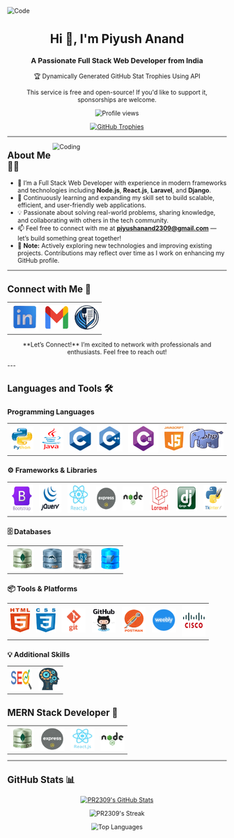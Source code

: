   ![Code](https://i.pinimg.com/originals/fb/c6/f3/fbc6f31bd3b84159470b973aca7e0f97.gif)

<h1 align="center">Hi 👋, I'm Piyush Anand</h1>
<h3 align="center">A Passionate Full Stack Web Developer from India</h3>

<div align="center">
  <p>🏆 Dynamically Generated GitHub Stat Trophies Using API</p>
</div>

<p align="center">
  This service is free and open-source! If you'd like to support it, sponsorships are welcome.
  <!-- This service is free and open-source! <a href="https://github.com/sponsors/pr2309">Support me here</a>. -->
</p>

<p align="center">
  <img src="https://komarev.com/ghpvc/?username=pr2309&style=flat-square&color=blue" alt="Profile views" />
  <!-- <img src="https://img.shields.io/badge/INT__MIN-Profile%20View-blue?style=for-the-badge&labelColor=blue&color=gray" alt="Profile Views" /> -->
</p>

<p align="center">
  <a href="https://github.com/ryo-ma/github-profile-trophy">
  <!--
  <img src="https://github-profile-trophy.vercel.app/?username=pr2309&theme=juicyfresh&column=6&rank=SSS,SS,S,AAA,AA,A,B,C,UNKNOWN" alt="GitHub Trophies" />
  -->
    <img src="https://github-profile-trophy.vercel.app/?username=pr2309&theme=dracula&column=6&rank=SSS,SS,S,AAA,AA,A,B,C,UNKNOWN" alt="GitHub Trophies" />
  </a>
</p>

---

<img align="right" alt="Coding" width="400" src="https://raw.githubusercontent.com/PR2309/PR2309/main/Media/beyond%20the%20other%20side.gif">

## About Me 👨‍💻
  - 🧰 I’m a Full Stack Web Developer with experience in modern frameworks and technologies including **Node.js**, **React.js**, **Laravel**, and **Django**.
  - 🌱 Continuously learning and expanding my skill set to build scalable, efficient, and user-friendly web applications.
  - 💡 Passionate about solving real-world problems, sharing knowledge, and collaborating with others in the tech community.
  - 📫 Feel free to connect with me at **piyushanand2309@gmail.com** — let’s build something great together!
  - 🚩 **Note:** Actively exploring new technologies and improving existing projects. Contributions may reflect over time as I work on enhancing my GitHub profile.

---

## Connect with Me 🤝
<div align="center">
<table align="center">
  <tr>
    <td align="center">
      <a href="https://linkedin.com/in/piyushanand30" target="_blank">
        <img src="https://raw.githubusercontent.com/PR2309/PR2309/main/Logos/LinkedIn.png" alt="LinkedIn" height="65" width="65" />
      </a>
    </td>
    <td align="center">
      <a href="mailto:piyushanand2309@gmail.com" target="_blank">
        <img src="https://raw.githubusercontent.com/PR2309/PR2309/main/Logos/Gmail.png" alt="Gmail" height="55" width="55" />
      </a>
    </td>
    <td align="center">
      <a href="https://piyushanand-portfolio.netlify.app" target="_blank">
        <img src="https://raw.githubusercontent.com/PR2309/PR2309/main/Logos/Profile.png" alt="Gmail" height="55" width="55" />
      </a>
    </td>
  </tr>
</table>

<p align="center">**Let’s Connect!** I’m excited to network with professionals and enthusiasts. Feel free to reach out!</p>
</div>
---

## Languages and Tools 🛠️

### Programming Languages
<table>
  <tr>
    <td align="center">
      <img src="https://raw.githubusercontent.com/PR2309/PR2309/main/Logos/Python.png" title="Python" alt="Python" width="55" height="55"/>
    </td>
    <td align="center">
      <img src="https://raw.githubusercontent.com/PR2309/PR2309/main/Logos/Java.png" title="Java" alt="Java" width="55" height="55"/>
    </td>
    <td align="center">
      <img src="https://raw.githubusercontent.com/PR2309/PR2309/main/Logos/C.png" title="C" alt="C" width="50" height="55"/>
    </td>
    <td align="center">
      <img src="https://raw.githubusercontent.com/PR2309/PR2309/main/Logos/C++.png" title="C++" alt="C++" width="60" height="60"/>
    </td>
    <td align="center">
      <img src="https://raw.githubusercontent.com/PR2309/PR2309/main/Logos/CSharp.png" title="C#" alt="C#" width="70" height="65"/>
    </td>
    <td align="center">
      <img src="https://raw.githubusercontent.com/PR2309/PR2309/main/Logos/JavaScript.png" title="JavaScript" alt="JavaScript" width="45" height="55"/>
    </td>
    <td align="center">
      <img src="https://raw.githubusercontent.com/PR2309/PR2309/main/Logos/PHP.png" title="PHP" alt="PHP" width="80" height="65"/>
    </td>
  </tr>
</table>

### ⚙ Frameworks & Libraries
<table>
  <tr>
    <td align="center">
      <img src="https://raw.githubusercontent.com/PR2309/PR2309/main/Logos/Bootstrap.png" title="Bootstrap" alt="Bootstrap" width="60" height="65"/>
    </td>
    <!-- <td align="center">
      <img src="https://raw.githubusercontent.com/tailwindlabs/tailwindcss/HEAD/.github/logo-dark.svg" title="TailwindCSS" alt="Tailwind CSS" width="55" height="55" />
    </td> -->
    <!-- <td align="center">
      <img src="https://raw.githubusercontent.com/devicons/devicon/master/icons/sass/sass-original.svg" title="SASS" alt="SASS" width="55" height="55"/>
    </td> -->
    <td align="center">
      <img src="https://raw.githubusercontent.com/PR2309/PR2309/main/Logos/jQuery.png" title="jQuery" alt="jQuery" width="60" height="65"/>
    </td>
    <td align="center">
      <img src="https://raw.githubusercontent.com/PR2309/PR2309/main/Logos/React.Js.png" title="React.js" alt="React.js" width="60" height="70"/>
    </td>
    <td align="center">
      <img src="https://raw.githubusercontent.com/PR2309/PR2309/main/Logos/Express.Js.png" title="Express.js" alt="Express.js" width="55" height="55"/>
    </td>
    <td align="center">
      <img src="https://raw.githubusercontent.com/PR2309/PR2309/main/Logos/Node.Js.png" title="Node.js" alt="Node.js" width="55" height="55"/>
    </td>
    <!-- <td align="center">
      <img src="https://raw.githubusercontent.com/PR2309/PR2309/main/Logos/Angular.Js.png" title="Angular.js" alt="Angular.js" width="60" height="65"/>
    </td> -->
    <td align="center">
      <img src="https://raw.githubusercontent.com/PR2309/PR2309/main/Logos/Laravel.png" title="Laravel" alt="Laravel" width="55" height="65"/>
    </td>
    <td align="center">
      <img src="https://raw.githubusercontent.com/PR2309/PR2309/main/Logos/Django.png" title="Django" alt="Django" width="55" height="60"/>
    </td>
    <td align="center">
      <img src="https://raw.githubusercontent.com/PR2309/PR2309/main/Logos/Tkinter.png" title="Tkinter" alt="Tkinter" width="55" height="60"/>
    </td>
  </tr>
</table>

### 🗄 Databases
<table>
  <tr>
    <td align="center">
      <img src="https://raw.githubusercontent.com/PR2309/PR2309/main/Logos/MongoDB_Database.png" title="MongoDB" alt="MongoDB" width="55" height="55"/>
    </td>
    <td align="center">
      <img src="https://raw.githubusercontent.com/PR2309/PR2309/main/Logos/MySQL_Database.png" title="MySQL" alt="MySQL" width="55" height="55"/>
    </td>
    <td align="center">
      <img src="https://raw.githubusercontent.com/PR2309/PR2309/main/Logos/PostgreSQL_Database.png" title="PostgreSQL" alt="PostgreSQL" width="55" height="55"/>
    </td>
    <td align="center">
      <img src="https://raw.githubusercontent.com/PR2309/PR2309/main/Logos/SQLite_Database.png" title="SQLite" alt="SQLite" width="45" height="50"/>
    </td>
  </tr>
</table>

### 📦 Tools & Platforms
<table>
  <tr>
    <td align="center">
      <img src="https://raw.githubusercontent.com/PR2309/PR2309/main/Logos/HTML.png" title="HTML5" alt="HTML5" width="45" height="55"/>
    </td>
    <td align="center">
      <img src="https://raw.githubusercontent.com/PR2309/PR2309/main/Logos/CSS.png" title="CSS3" alt="CSS3" width="45" height="55"/>
    </td>
    <td align="center">
      <img src="https://raw.githubusercontent.com/PR2309/PR2309/main/Logos/Git.png" title="Git" alt="Git" width="55" height="55"/>
    </td>
    <td align="center">
      <img src="https://raw.githubusercontent.com/PR2309/PR2309/main/Logos/GitHub.png" title="GitHub" alt="GitHub" width="55" height="55"/>
    </td>
    <td align="center">
      <img src="https://raw.githubusercontent.com/PR2309/PR2309/main/Logos/Postman.png" title="Postman" alt="Postman" width="55" height="60"/>
    </td>
    <!-- <td align="center">
      <img src="https://raw.githubusercontent.com/thunderclient/thunder-client-support/master/images/thunder-icon.png" title="Thunder Client" alt="Thunder Client" width="55" height="55"/>
    </td> -->
    <td align="center">
      <img src="https://raw.githubusercontent.com/PR2309/PR2309/main/Logos/Weebly.png" title="Weebly" alt="Weebly" width="55" height="55"/>
    </td>
    <td align="center">
      <img src="https://raw.githubusercontent.com/PR2309/PR2309/main/Logos/Cisco.png" title="Cisco" alt="Cisco" width="55" height="75"/>
    </td>
  </tr>
</table>


### 💡 Additional Skills
<table>
  <tr>
    <td>
      <img src="https://raw.githubusercontent.com/PR2309/PR2309/main/Logos/SEO.png" title="Search Engine Optimization" alt="SEO" width="50" height="55" />
    </td>
    <td>
      <img src="https://raw.githubusercontent.com/PR2309/PR2309/main/Logos/PromptEngineering.png" title="Prompt Engineering" alt="Prompt Engineering" width="50" height="55" />
    </td>
    <!-- <td>
      <img src="Responsive Design.png" title="Responsive Design" alt="Responsive Design" width="55" height="55" />
    </td> -->
  </tr>
</table>

## MERN Stack Developer 🚀
<table>
  <tr>
    <td align="center">
      <img src="https://raw.githubusercontent.com/PR2309/PR2309/main/Logos/MongoDB_Database.png" title="MongoDB" alt="MongoDB" width="55" height="55"/>
    </td>
    <td align="center">
      <img src="https://raw.githubusercontent.com/PR2309/PR2309/main/Logos/Express.Js.png" title="Express.js" alt="Express.js" width="55" height="55"/>
    </td>
    <td align="center">
      <img src="https://raw.githubusercontent.com/PR2309/PR2309/main/Logos/React.Js.png" title="React.js" alt="React.js" width="55" height="55"/>
    </td>
    <td align="center">
      <img src="https://raw.githubusercontent.com/PR2309/PR2309/main/Logos/Node.Js.png" title="Node.js" alt="Node.js" width="55" height="55"/>
    </td>
  </tr>
</table>

---



## GitHub Stats 📊

<p align="center">
  <a href="https://awesome-github-stats.azurewebsites.net/index.html??cardType=level&theme=github-dark&preferLogin=false&Text=FFFFFF&Ring=C2CB15&Title=C2CB15&Background=000000&Border=000000">
    <img alt="PR2309's GitHub Stats" title="PR2309's GitHub Stats" src="https://awesome-g` ithub-stats.azurewebsites.net/user-stats/pr2309?cardType=level&theme=github-dark&preferLogin=false&Text=FFFFFF&Ring=C2CB15&Title=C2CB15&Background=000000&Border=000000" />
  </a>
</p>

<p align="center" >
  <img src="https://github-readme-streak-stats.herokuapp.com/?user=pr2309&theme=highcontrast&hide_border=true" alt="PR2309's Streak" title="PR2309's Streak" />
</p>

<p align="center">
  <img src="https://github-readme-stats.vercel.app/api/top-langs/?username=pr2309&theme=highcontrast&hide_border=true&border_radius=5&card_width=600" title="Top Languages" alt="Top Languages" />
</p>
